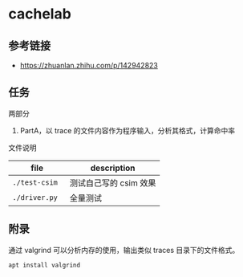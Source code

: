 # cachelab

## 参考链接

- https://zhuanlan.zhihu.com/p/142942823

## 任务

两部分

1. PartA，以 trace 的文件内容作为程序输入，分析其格式，计算命中率


文件说明

| file           | description            |
| -------------- | ---------------------- |
| `./test-csim ` | 测试自己写的 csim 效果 |
| `./driver.py ` | 全量测试               |



## 附录

通过 valgrind 可以分析内存的使用，输出类似 traces 目录下的文件格式。

```shell
apt install valgrind
```

